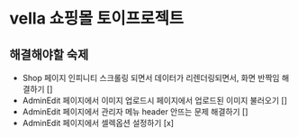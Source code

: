 # vella 쇼핑몰 토이프로젝트

## 해결해야할 숙제

- Shop 페이지 인피니티 스크롤링 되면서 데이터가 리렌더링되면서, 화면 반짝임 해결하기 []
- AdminEdit 페이지에서 이미지 업로드시 페이지에서 업로드된 이미지 불러오기 []
- AdminEdit 페이지에서 관리자 메뉴 header 안뜨는 문제 해결하기 []
- AdminEdit 페이지에서 셀렉옵션 설정하기 [x]